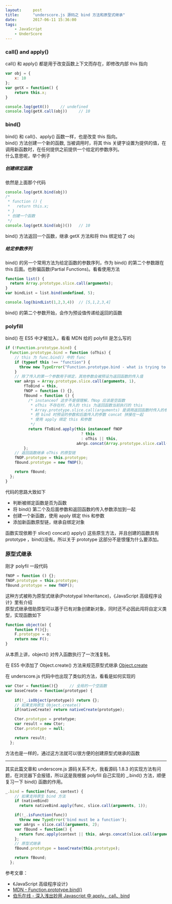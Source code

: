 ```yaml
---
layout:     post
title:      "underscore.js 源码之 bind 方法和原型式继承"
date:       2017-06-11 15:36:00
tags:
    - JavaScript
    - UnderScore
---
```


### call() and apply()

call() 和 apply() 都是用于改变函数上下文而存在，即修改内部 this 指向

```js
var obj = {
    x: 10
};
var getX = function() {
    return this.x;
}

console.log(getX())     // undefined
console.log(getX.call(obj))     // 10
```

### bind()

bind() 和 call()、apply() 函数一样，也是改变 this 指向。  
bind() 方法创建一个新的函数, 当被调用时，将其 this 关键字设置为提供的值，在调用新函数时，在任何提供之前提供一个给定的参数序列。  
什么意思呢，举个例子  

##### 创建绑定函数

依然是上面那个代码  

```js
console.log(getX.bind(obj)) 
/*
 * function () {
 *   return this.x;
 * }
 * 创建一个函数
 */
console.log(getX.bind(obj)())   // 10
```

bind() 方法返回一个函数，继承 getX 方法和将 this 绑定给了 obj  

##### 给定参数序列  

bind() 的另一个常用方法为给定函数的参数序列，作为 bind() 的第二个参数跟在 this 后面。也称偏函数(Partial Functions)。看看使用方法  

```js
function list() {
  return Array.prototype.slice.call(arguments);
}
var bindList = list.bind(undefined, 5);

console.log(bindList(1,2,3,4))  // [5,1,2,3,4]
```

bind() 的第二个参数开始，会作为预设值传递给返回的函数  

### polyfill

bind() 在 ES5 中才被加入，看看 MDN 给的 polyfill 是怎么写的  

```js
if (!Function.prototype.bind) {
  Function.prototype.bind = function (oThis) {
    // this 为 func.bind() 中的 func
    if (typeof this !== "function") {
      throw new TypeError("Function.prototype.bind - what is trying to be bound is not callable");
    }
    // 除了传入的第一个参数用于绑定，其他参数会被预设为返回函数的传入值
    var aArgs = Array.prototype.slice.call(arguments, 1), 
        fToBind = this, 
        fNOP = function () {},
        fBound = function () {
          /* instanceof 这步不是很理解，fNop 应该是空函数
           * oThis 不存在时，传入的 this 为返回函数当前执行的 this
           * Array.prototype.slice.call(arguments) 是调用返回函数时传入的参数
           * 把 bind 时预设的参数和后面传入的参数 concat 拼接在一起
           * 使用 apply 绑定 this 和参数
           */
          return fToBind.apply(this instanceof fNOP
                                 ? this
                                 : oThis || this,
                               aArgs.concat(Array.prototype.slice.call(arguments)));
        };
    // 返回函数继承 oThis 的原型链
    fNOP.prototype = this.prototype;
    fBound.prototype = new fNOP();

    return fBound;
  };
}
```

代码的思路大致如下  
- 判断被绑定函数是否为函数
- 将 bind() 第二个及后面参数和返回函数的传入参数添加到一起
- 创建一个新函数，使用 apply 绑定 this 和参数
- 添加新函数原型链，继承自绑定对象

函数实现依赖于 slice() concat() apply() 这些原生方法，并且创建的函数具有 prototype ，bind()没有。所以关于 prototype 这部分不是恨懂为什么要添加。  

### 原型式继承

刚才 polyfil 一段代码  

```js
fNOP = function () {};
fNOP.prototype = this.prototype;
fBound.prototype = new fNOP();
```

这种方式被称为原型式继承(Prototypal Inheritance)，《JavaScript 高级程序设计》里有介绍  
原型式继承借助原型可以基于已有对象创建新对象，同时还不必因此闯将自定义类型，实现函数如下  

```js
function object(o) {
    function F(){};
    F.prototype = o;
    return new F();
}
```

从本质上讲，object() 对传入函数执行了一次浅复制。  

在 ES5 中添加了 Object.create() 方法来规范原型式继承 <a href="https://developer.mozilla.org/zh-CN/docs/Web/JavaScript/Reference/Global_Objects/Object/create" target="_blank">Object.create</a>

在 underscore.js 代码中也出现了类似的方法，看看是如何实现的  

```js
var Ctor = function(){}     // 全局的一个空函数
var baseCreate = function(prototype) {
    
    if(!_.isObject(prototype)) return {};
    // 如果支持原生 Object.create()
    if(nativeCreate) return nativeCreate(prototype);

    Ctor.prototype = prototype;
    var result = new Ctor;
    Ctor.prototype = null;

    return result;
  };
```

方法也是一样的，通过这方法就可以很方便的创建原型式继承的函数


--- 

其实此篇文章和 underscore.js 源码关系不大，我看源码 1.8.3 的实现方法有问题，在浏览器下会报错，所以这是我根据 polyfill 自己实现的 _.bind() 方法，顺便复习一下 bind() 函数的作用。  

```js
_.bind = function(func, context) {
    // 如果支持原生 bind 方法
    if (nativeBind) 
      return nativeBind.apply(func, slice.call(arguments, 1));

    if(!_.isFunction(func))
      throw new TypeError('bind must be a function');
    var aArgs = slice.call(arguments, 2);
    var fBound = function() {
      return func.apply(context || this, aArgs.concat(slice.call(arguments)));
    };
    // 原型式继承
    fBound.prototype = baseCreate(this.prototype);

    return fBound;
  };
```


参考文章：
- 《JavaScript 高级程序设计》
- <a href="https://developer.mozilla.org/zh-CN/docs/Web/JavaScript/Reference/Global_Objects/Function/bind#Compatibility" target="_blank">MDN - Function.prototype.bind()</a>
- <a href="http://web.jobbole.com/83642/" target="_blank">伯乐在线 - 深入浅出妙用 Javascript 中 apply、call、bind</a>



